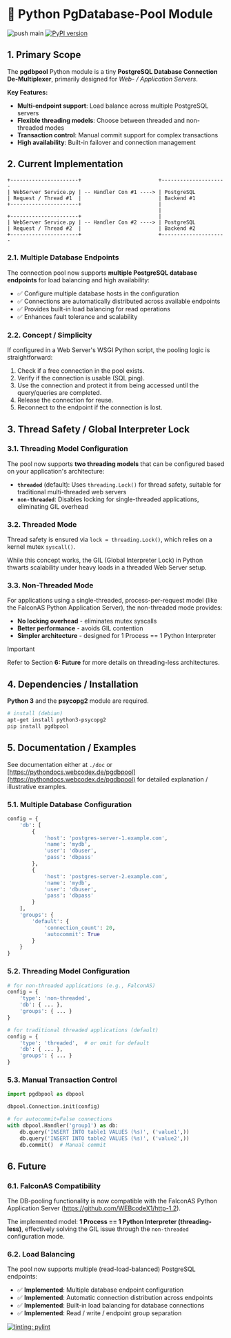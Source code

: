 # :elephant: Python PgDatabase-Pool Module

![push main](https://github.com/clauspruefer/python-dbpool/actions/workflows/pylint.yaml/badge.svg)
[![PyPI version](https://badge.fury.io/py/pgdbpool.svg)](https://badge.fury.io/py/pgdbpool)

## 1. Primary Scope

The **pgdbpool** Python module is a tiny **PostgreSQL Database Connection De-Multiplexer**, primarily designed for *Web- / Application Servers*.

**Key Features:**
- **Multi-endpoint support**: Load balance across multiple PostgreSQL servers
- **Flexible threading models**: Choose between threaded and non-threaded modes
- **Transaction control**: Manual commit support for complex transactions
- **High availability**: Built-in failover and connection management

## 2. Current Implementation

```text
+----------------------+                         +---------------------
| WebServer Service.py | -- Handler Con #1 ----> | PostgreSQL
| Request / Thread #1  |                         | Backend #1
+----------------------+                         |
                                                 |
+----------------------+                         |
| WebServer Service.py | -- Handler Con #2 ----> | PostgreSQL
| Request / Thread #2  |                         | Backend #2
+----------------------+                         +---------------------
```

### 2.1. Multiple Database Endpoints

The connection pool now supports **multiple PostgreSQL database endpoints** for load balancing and high availability:

- ✅ Configure multiple database hosts in the configuration
- ✅ Connections are automatically distributed across available endpoints
- ✅ Provides built-in load balancing for read operations
- ✅ Enhances fault tolerance and scalability

### 2.2. Concept / Simplicity

If configured in a Web Server's WSGI Python script, the pooling logic is straightforward:

1. Check if a free connection in the pool exists.
2. Verify if the connection is usable (SQL ping).
3. Use the connection and protect it from being accessed until the query/queries are completed.
4. Release the connection for reuse.
5. Reconnect to the endpoint if the connection is lost.

## 3. Thread Safety / Global Interpreter Lock

### 3.1. Threading Model Configuration

The pool now supports **two threading models** that can be configured based on your application's architecture:

- **`threaded`** (default): Uses `threading.Lock()` for thread safety, suitable for traditional multi-threaded web servers
- **`non-threaded`**: Disables locking for single-threaded applications, eliminating GIL overhead

### 3.2. Threaded Mode

Thread safety is ensured via `lock = threading.Lock()`, which relies on a kernel mutex `syscall()`.

While this concept works, the GIL (Global Interpreter Lock) in Python thwarts scalability under heavy loads in a threaded Web Server setup.

### 3.3. Non-Threaded Mode

For applications using a single-threaded, process-per-request model (like the FalconAS Python Application Server), the non-threaded mode provides:

- **No locking overhead** - eliminates mutex syscalls
- **Better performance** - avoids GIL contention  
- **Simpler architecture** - designed for 1 Process == 1 Python Interpreter

>[!IMPORTANT]
> Refer to Section **6: Future** for more details on threading-less architectures.

## 4. Dependencies / Installation

**Python 3** and the **psycopg2** module are required.

```bash
# install (debian)
apt-get install python3-psycopg2
pip install pgdbpool
```

## 5. Documentation / Examples

See documentation either at `./doc` or [https://pythondocs.webcodex.de/pgdbpool](https://pythondocs.webcodex.de/pgdbpool)
for detailed explanation / illustrative examples.

### 5.1. Multiple Database Configuration

```python
config = {
    'db': [
        {
            'host': 'postgres-server-1.example.com',
            'name': 'mydb',
            'user': 'dbuser',
            'pass': 'dbpass'
        },
        {
            'host': 'postgres-server-2.example.com', 
            'name': 'mydb',
            'user': 'dbuser',
            'pass': 'dbpass'
        }
    ],
    'groups': {
        'default': {
            'connection_count': 20,
            'autocommit': True
        }
    }
}
```

### 5.2. Threading Model Configuration

```python
# for non-threaded applications (e.g., FalconAS)
config = {
    'type': 'non-threaded',
    'db': { ... },
    'groups': { ... }
}

# for traditional threaded applications (default)
config = {
    'type': 'threaded',  # or omit for default
    'db': { ... },
    'groups': { ... }
}
```

### 5.3. Manual Transaction Control

```python
import pgdbpool as dbpool

dbpool.Connection.init(config)

# for autocommit=False connections
with dbpool.Handler('group1') as db:
    db.query('INSERT INTO table1 VALUES (%s)', ('value1',))
    db.query('INSERT INTO table2 VALUES (%s)', ('value2',))
    db.commit()  # Manual commit
```

## 6. Future

### 6.1. FalconAS Compatibility

The DB-pooling functionality is now compatible with the FalconAS
Python Application Server (https://github.com/WEBcodeX1/http-1.2).

The implemented model: **1 Process == 1 Python Interpreter (threading-less)**,
effectively solving the GIL issue through the `non-threaded` configuration mode.

### 6.2. Load Balancing

The pool now supports multiple (read-load-balanced) PostgreSQL endpoints:

- ✅ **Implemented**: Multiple database endpoint configuration
- ✅ **Implemented**: Automatic connection distribution across endpoints
- ✅ **Implemented**: Built-in load balancing for database connections
- ✅ **Implemented**: Read / write / endpoint group separation

[![linting: pylint](https://img.shields.io/badge/linting-pylint-yellowgreen)](https://github.com/PyCQA/pylint)
